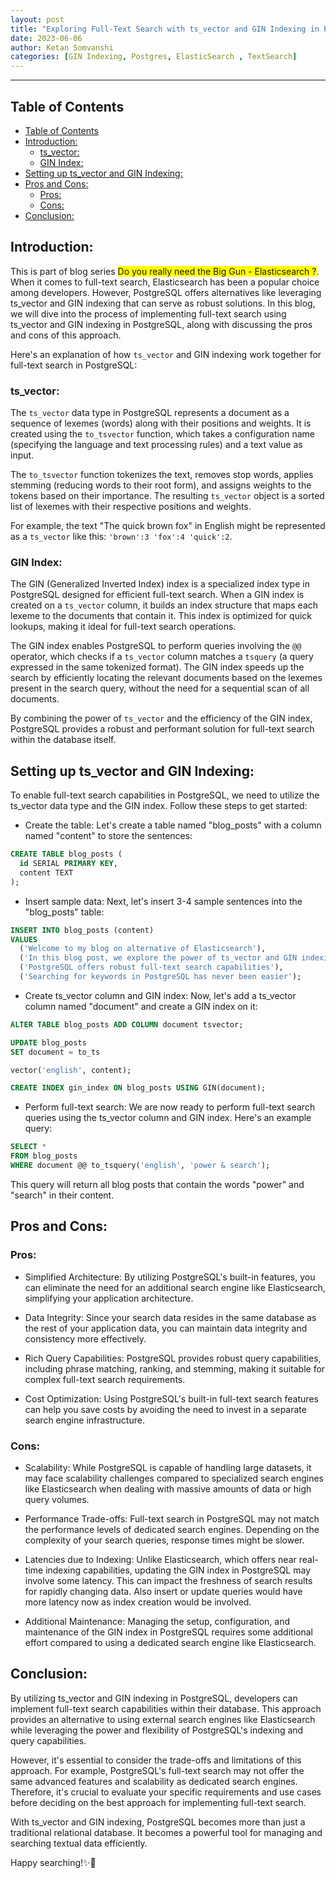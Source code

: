 ```yaml
---
layout: post
title: "Exploring Full-Text Search with ts_vector and GIN Indexing in PostgreSQL"
date: 2023-06-06
author: Ketan Somvanshi
categories: [GIN Indexing, Postgres, ElasticSearch , TextSearch]
---
```

---

## Table of Contents
- [Table of Contents](#table-of-contents)
- [Introduction:](#introduction)
  - [ts\_vector:](#ts_vector)
  - [GIN Index:](#gin-index)
- [Setting up ts\_vector and GIN Indexing:](#setting-up-ts_vector-and-gin-indexing)
- [Pros and Cons:](#pros-and-cons)
  - [Pros:](#pros)
  - [Cons:](#cons)
- [Conclusion:](#conclusion)

## Introduction:
This is part of blog series <span style="background-color: yellow;">Do you really need the Big Gun - Elasticsearch ?</span>. When it comes to full-text search, Elasticsearch has been a popular choice among developers. However, PostgreSQL offers alternatives like leveraging ts_vector and GIN indexing that can serve as robust solutions. In this blog, we will dive into the process of implementing full-text search using ts_vector and GIN indexing in PostgreSQL, along with discussing the pros and cons of this approach.

Here's an explanation of how `ts_vector` and GIN indexing work together for full-text search in PostgreSQL:

### ts_vector:
The `ts_vector` data type in PostgreSQL represents a document as a sequence of lexemes (words) along with their positions and weights. It is created using the `to_tsvector` function, which takes a configuration name (specifying the language and text processing rules) and a text value as input.

The `to_tsvector` function tokenizes the text, removes stop words, applies stemming (reducing words to their root form), and assigns weights to the tokens based on their importance. The resulting `ts_vector` object is a sorted list of lexemes with their respective positions and weights.

For example, the text "The quick brown fox" in English might be represented as a `ts_vector` like this: `'brown':3 'fox':4 'quick':2`.

### GIN Index:
The GIN (Generalized Inverted Index) index is a specialized index type in PostgreSQL designed for efficient full-text search. When a GIN index is created on a `ts_vector` column, it builds an index structure that maps each lexeme to the documents that contain it. This index is optimized for quick lookups, making it ideal for full-text search operations.

The GIN index enables PostgreSQL to perform queries involving the `@@` operator, which checks if a `ts_vector` column matches a `tsquery` (a query expressed in the same tokenized format). The GIN index speeds up the search by efficiently locating the relevant documents based on the lexemes present in the search query, without the need for a sequential scan of all documents.

By combining the power of `ts_vector` and the efficiency of the GIN index, PostgreSQL provides a robust and performant solution for full-text search within the database itself.

## Setting up ts_vector and GIN Indexing:
To enable full-text search capabilities in PostgreSQL, we need to utilize the ts_vector data type and the GIN index. Follow these steps to get started:

- Create the table:
Let's create a table named "blog_posts" with a column named "content" to store the sentences:

```sql
CREATE TABLE blog_posts (
  id SERIAL PRIMARY KEY,
  content TEXT
);
```

- Insert sample data:
Next, let's insert 3-4 sample sentences into the "blog_posts" table:

```sql
INSERT INTO blog_posts (content)
VALUES
  ('Welcome to my blog on alternative of Elasticsearch'),
  ('In this blog post, we explore the power of ts_vector and GIN indexing'),
  ('PostgreSQL offers robust full-text search capabilities'),
  ('Searching for keywords in PostgreSQL has never been easier');
```

- Create ts_vector column and GIN index:
Now, let's add a ts_vector column named "document" and create a GIN index on it:

```sql
ALTER TABLE blog_posts ADD COLUMN document tsvector;

UPDATE blog_posts
SET document = to_ts

vector('english', content);

CREATE INDEX gin_index ON blog_posts USING GIN(document);
```

- Perform full-text search:
We are now ready to perform full-text search queries using the ts_vector column and GIN index. Here's an example query:

```sql
SELECT *
FROM blog_posts
WHERE document @@ to_tsquery('english', 'power & search');
```

This query will return all blog posts that contain the words "power" and "search" in their content.

## Pros and Cons:

### Pros:
- Simplified Architecture: By utilizing PostgreSQL's built-in features, you can eliminate the need for an additional search engine like Elasticsearch, simplifying your application architecture.

- Data Integrity: Since your search data resides in the same database as the rest of your application data, you can maintain data integrity and consistency more effectively.

- Rich Query Capabilities: PostgreSQL provides robust query capabilities, including phrase matching, ranking, and stemming, making it suitable for complex full-text search requirements.

- Cost Optimization: Using PostgreSQL's built-in full-text search features can help you save costs by avoiding the need to invest in a separate search engine infrastructure.

### Cons:
- Scalability: While PostgreSQL is capable of handling large datasets, it may face scalability challenges compared to specialized search engines like Elasticsearch when dealing with massive amounts of data or high query volumes.

- Performance Trade-offs: Full-text search in PostgreSQL may not match the performance levels of dedicated search engines. Depending on the complexity of your search queries, response times might be slower.

- Latencies due to Indexing: Unlike Elasticsearch, which offers near real-time indexing capabilities, updating the GIN index in PostgreSQL may involve some latency. This can impact the freshness of search results for rapidly changing data. Also insert or update queries would have more latency now as index creation would be involved.

- Additional Maintenance: Managing the setup, configuration, and maintenance of the GIN index in PostgreSQL requires some additional effort compared to using a dedicated search engine like Elasticsearch.

## Conclusion:
By utilizing ts_vector and GIN indexing in PostgreSQL, developers can implement full-text search capabilities within their database. This approach provides an alternative to using external search engines like Elasticsearch while leveraging the power and flexibility of PostgreSQL's indexing and query capabilities.

However, it's essential to consider the trade-offs and limitations of this approach. For example, PostgreSQL's full-text search may not offer the same advanced features and scalability as dedicated search engines. Therefore, it's crucial to evaluate your specific requirements and use cases before deciding on the best approach for implementing full-text search.

With ts_vector and GIN indexing, PostgreSQL becomes more than just a traditional relational database. It becomes a powerful tool for managing and searching textual data efficiently.

Happy searching!✨🚀
